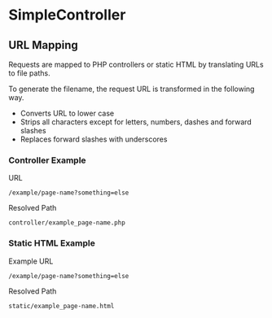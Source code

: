 # SimpleController

## URL Mapping

Requests are mapped to PHP controllers or static HTML by translating URLs to file paths.

To generate the filename, the request URL is transformed in the following way.

- Converts URL to lower case
- Strips all characters except for letters, numbers, dashes and forward slashes
- Replaces forward slashes with underscores

### Controller Example

URL

    /example/page-name?something=else

Resolved Path

    controller/example_page-name.php

### Static HTML Example

Example URL

    /example/page-name?something=else

Resolved Path

    static/example_page-name.html

